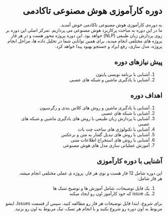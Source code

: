 <div dir="rtl" align='right'>

# دوره کارآموزی هوش مصنوعی تاکادمی
  
به دوره‌ی کارآموزی هوش مصنوعی تاکادمی خوش آمدید.     
 ما در این دوره به مباحث پرکاربرد هوش مصنوعی می پردازیم. تمرکز اصلی این دوره بر روی پردازش زبان طبیعی (NLP) خواهد بود. 
  این دوره پروژه محور هست و در هر فاز پروژه های مختلفی انجام میدید، برای همین توانایی شما در تحلیل داده ها، مراحل انجام پروژه، مدل سازی، رفع ایراد و جستجو بهبود پیدا خواهد کرد.
  
  ## پیش نیازهای دوره
  1. آشنایی با برنامه نویسی پایتون
  2. آشنایی با یادگیری ماشین و شبکه های عصبی
  
  ## اهداف دوره
  1. آشنایی با یادگیری ماشین و روش های کلاس بندی و رگرسیون
  2. آشنایی با شبکه های عصبی 
  3. آشنایی با پردازش زبان طبیعی با روش های یادگیری ماشین و شبکه های عصبی
  4. آشنایی با تکنولوژی های ساخت چت بات
  5. آشنایی با روش های تبدیل گفتار به متن و برعکس
  6. آشنایی با روش های استخراج اطلاعات متنی
  7. آموزش عملیاتی سازی مدل های هوش مصنوعی
  
 ##  آشنایی با دوره کارآموزی
  این دوره شامل 12 فاز هست و توی هر فاز، پروژه ی عملی مختلفی انجام میشه.     
  هر فاز شامل:
  1. یک فایل توضیحات، شامل آموزش ها و توضیح تسک ها
  2. یک issue که خود کارآموز اون رو ایجاد میکنه

  برای شروع، ابتدا فایل توضیحات هر فاز رو مطالعه کنید، سپس از قسمت Issues، ایشو مربوط به اون دوره رو شروع بکنید و با انجام هر تسک، تیک مربوط به اون رو بزنید.
